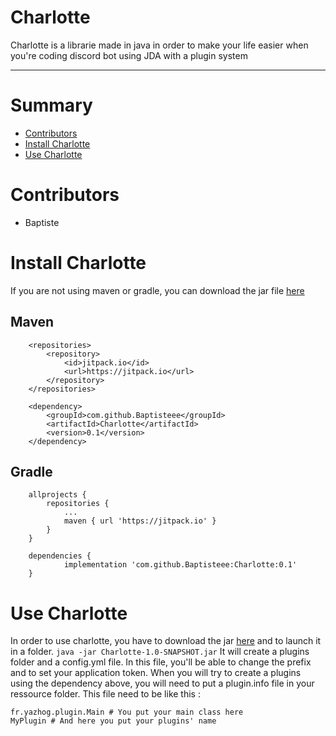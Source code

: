 # Charlotte
Charlotte is a librarie made in java in order to make your life easier when you're coding discord bot using JDA with a plugin system
<hr>

# Summary
* [Contributors](#contributors)
* [Install Charlotte](#install-charlotte)
* [Use Charlotte](#use-charlotte)

# <a name="contributors"></a>Contributors
* Baptiste

# <a name="install-charlotte"></a>Install Charlotte
If you are not using maven or gradle, you can download the jar file [here](https://github.com/Baptisteee/Charlotte/releases/download/0.1/Charlotte-1.0-SNAPSHOT.jar)

## <a name="maven"></a>Maven
```
	<repositories>
		<repository>
		    <id>jitpack.io</id>
		    <url>https://jitpack.io</url>
		</repository>
	</repositories>

	<dependency>
	    <groupId>com.github.Baptisteee</groupId>
	    <artifactId>Charlotte</artifactId>
	    <version>0.1</version>
	</dependency>
```

## <a name="gradle"></a>Gradle
```
	allprojects {
		repositories {
			...
			maven { url 'https://jitpack.io' }
		}
	}

	dependencies {
	        implementation 'com.github.Baptisteee:Charlotte:0.1'
	}
```

# <a name="use-charlotte"></a> Use Charlotte
In order to use charlotte, you have to download the jar [here](https://github.com/Baptisteee/Charlotte/releases/download/0.1/Charlotte-1.0-SNAPSHOT.jar) and to launch it in a folder. 
`java -jar Charlotte-1.0-SNAPSHOT.jar`
It will create a plugins folder and a config.yml file. In this file, you'll be able to change the prefix and to set your application token. When you will try to create a plugins using the dependency above, you will need to put a plugin.info file in your ressource folder. This file need to be like this : 
```
fr.yazhog.plugin.Main # You put your main class here
MyPlugin # And here you put your plugins' name 
```
